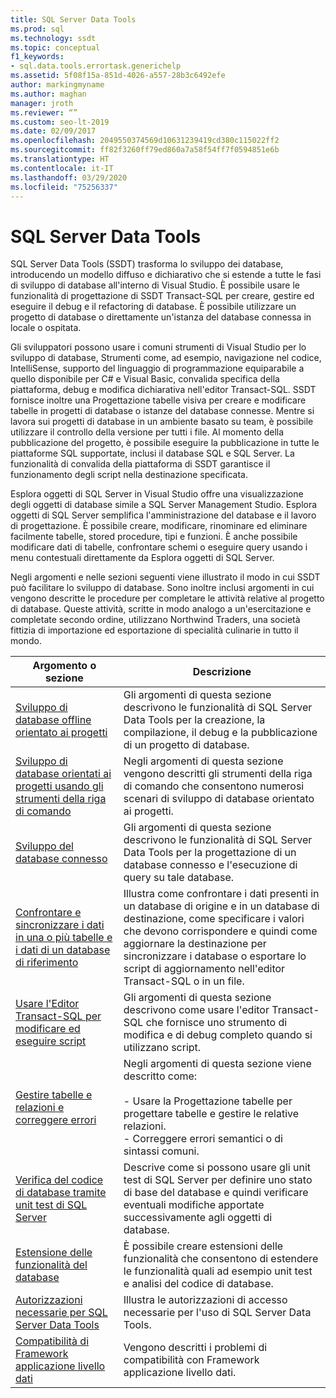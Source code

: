 ```yaml
---
title: SQL Server Data Tools
ms.prod: sql
ms.technology: ssdt
ms.topic: conceptual
f1_keywords:
- sql.data.tools.errortask.generichelp
ms.assetid: 5f08f15a-851d-4026-a557-28b3c6492efe
author: markingmyname
ms.author: maghan
manager: jroth
ms.reviewer: “”
ms.custom: seo-lt-2019
ms.date: 02/09/2017
ms.openlocfilehash: 2049550374569d10631239419cd380c115022ff2
ms.sourcegitcommit: ff82f3260ff79ed860a7a58f54ff7f0594851e6b
ms.translationtype: HT
ms.contentlocale: it-IT
ms.lasthandoff: 03/29/2020
ms.locfileid: "75256337"
---
```

# <a name="sql-server-data-tools"></a>SQL Server Data Tools

SQL Server Data Tools (SSDT) trasforma lo sviluppo dei database, introducendo un modello diffuso e dichiarativo che si estende a tutte le fasi di sviluppo di database all'interno di Visual Studio. È possibile usare le funzionalità di progettazione di SSDT Transact\-SQL per creare, gestire ed eseguire il debug e il refactoring di database. È possibile utilizzare un progetto di database o direttamente un'istanza del database connessa in locale o ospitata.  
  
Gli sviluppatori possono usare i comuni strumenti di Visual Studio per lo sviluppo di database, Strumenti come, ad esempio, navigazione nel codice, IntelliSense, supporto del linguaggio di programmazione equiparabile a quello disponibile per C# e Visual Basic, convalida specifica della piattaforma, debug e modifica dichiarativa nell'editor Transact\-SQL. SSDT fornisce inoltre una Progettazione tabelle visiva per creare e modificare tabelle in progetti di database o istanze del database connesse. Mentre si lavora sui progetti di database in un ambiente basato su team, è possibile utilizzare il controllo della versione per tutti i file. Al momento della pubblicazione del progetto, è possibile eseguire la pubblicazione in tutte le piattaforme SQL supportate, inclusi il database SQL e SQL Server. La funzionalità di convalida della piattaforma di SSDT garantisce il funzionamento degli script nella destinazione specificata.  
  
Esplora oggetti di SQL Server in Visual Studio offre una visualizzazione degli oggetti di database simile a SQL Server Management Studio. Esplora oggetti di SQL Server semplifica l'amministrazione del database e il lavoro di progettazione. È possibile creare, modificare, rinominare ed eliminare facilmente tabelle, stored procedure, tipi e funzioni. È anche possibile modificare dati di tabelle, confrontare schemi o eseguire query usando i menu contestuali direttamente da Esplora oggetti di SQL Server.  
  
Negli argomenti e nelle sezioni seguenti viene illustrato il modo in cui SSDT può facilitare lo sviluppo di database. Sono inoltre inclusi argomenti in cui vengono descritte le procedure per completare le attività relative al progetto di database. Queste attività, scritte in modo analogo a un'esercitazione e completate secondo ordine, utilizzano Northwind Traders, una società fittizia di importazione ed esportazione di specialità culinarie in tutto il mondo.  
  
|Argomento o sezione|Descrizione|  
|-------------------|---------------|  
|[Sviluppo di database offline orientato ai progetti](../ssdt/project-oriented-offline-database-development.md)|Gli argomenti di questa sezione descrivono le funzionalità di SQL Server Data Tools per la creazione, la compilazione, il debug e la pubblicazione di un progetto di database.|  
|[Sviluppo di database orientati ai progetti usando gli strumenti della riga di comando](../ssdt/project-oriented-database-development-using-command-line-tools.md)|Negli argomenti di questa sezione vengono descritti gli strumenti della riga di comando che consentono numerosi scenari di sviluppo di database orientato ai progetti.|  
|[Sviluppo del database connesso](../ssdt/connected-database-development.md)|Gli argomenti di questa sezione descrivono le funzionalità di SQL Server Data Tools per la progettazione di un database connesso e l'esecuzione di query su tale database.|  
|[Confrontare e sincronizzare i dati in una o più tabelle e i dati di un database di riferimento](../ssdt/compare-and-synchronize-data-in-tables-with-data-in-reference-database.md)|Illustra come confrontare i dati presenti in un database di origine e in un database di destinazione, come specificare i valori che devono corrispondere e quindi come aggiornare la destinazione per sincronizzare i database o esportare lo script di aggiornamento nell'editor Transact\-SQL o in un file.|  
|[Usare l'Editor Transact-SQL per modificare ed eseguire script](../ssdt/use-transact-sql-editor-to-edit-and-execute-scripts.md)|Gli argomenti di questa sezione descrivono come usare l'editor Transact\-SQL che fornisce uno strumento di modifica e di debug completo quando si utilizzano script.|  
|[Gestire tabelle e relazioni e correggere errori](../ssdt/manage-tables-relationships-and-fix-errors.md)|Negli argomenti di questa sezione viene descritto come:<br /><br />- Usare la Progettazione tabelle per progettare tabelle e gestire le relative relazioni.<br />- Correggere errori semantici o di sintassi comuni.|  
|[Verifica del codice di database tramite unit test di SQL Server](../ssdt/verifying-database-code-by-using-sql-server-unit-tests.md)|Descrive come si possono usare gli unit test di SQL Server per definire uno stato di base del database e quindi verificare eventuali modifiche apportate successivamente agli oggetti di database.|  
|[Estensione delle funzionalità del database](../ssdt/extending-the-database-features.md)|È possibile creare estensioni delle funzionalità che consentono di estendere le funzionalità quali ad esempio unit test e analisi del codice di database.|  
|[Autorizzazioni necessarie per SQL Server Data Tools](../ssdt/required-permissions-for-sql-server-data-tools.md)|Illustra le autorizzazioni di accesso necessarie per l'uso di SQL Server Data Tools.|  
|[Compatibilità di Framework applicazione livello dati](../ssdt/dac-framework-compatibility.md)|Vengono descritti i problemi di compatibilità con Framework applicazione livello dati.|  
  

  
